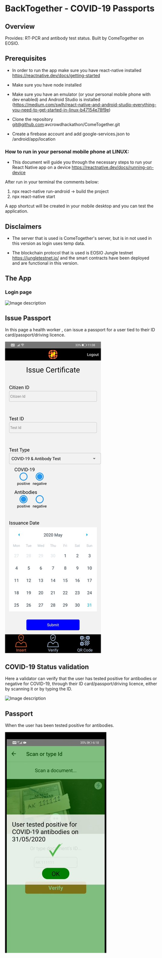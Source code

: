 # BackTogether - COVID-19 Passports

## Overview
Provides: RT-PCR and antibody test status. Built by ComeTogether on EOSIO.

## Prerequisites
* In order to run the app make sure you have react-native installed https://reactnative.dev/docs/getting-started
* Make sure you have node installed 

* Make sure you have an emulator (or your personal mobile phone with dev enabled) and Android Studio is installed (https://medium.com/swlh/react-native-and-android-studio-everything-you-need-to-get-started-in-linux-b47154e78f9e) 

* Clone the repository git@github.com:avcrowdhackathon/ComeTogether.git

* Create a firebase account and add google-services.json to /android/app/location

### How to run in your personal mobile phone at LINUX: 

* This document will guide you through the necessary steps to run your React Native app on a device https://reactnative.dev/docs/running-on-device 

After run in your terminal the comments below:

1) npx react-native run-android -> build the project
2) npx react-native start

A app shortcut will be created in your mobile desktop and you can test the application.

## Disclaimers

* The server that is used is ComeTogether's server, but is in not used in this version as login uses temp data.

* The blockchain protocol that is used is EOSIO Jungle testnet https://jungletestnet.io/ and the smart contracts have been deployed and are functional in this version. 

## The App 

### Login page
![Image description](https://github.com/avcrowdhackathon/ComeTogether/blob/master/images/login_page_small.jpg)

## Issue Passport 
In this page a health worker , can issue a passport for a user tied to their ID card/passport/driving licence.

![Image description](https://github.com/ComeTogether/BackTogether/blob/master/images/issue_certificate_small_new.jpg)

## COVID-19 Status validation 
Here a validator can verify that the user has tested positive for antibodies or negative for COVID-19, through their ID card/passport/driving licence, either by scanning it or by typing the ID. 

![Image description](https://github.com/avcrowdhackathon/ComeTogether/blob/master/images/scan_document_small.jpg)

## Passport 
When the user has been tested positive for antibodies.

![Image description](https://github.com/ComeTogether/BackTogether/blob/master/images/immunity_small_new.jpg)

